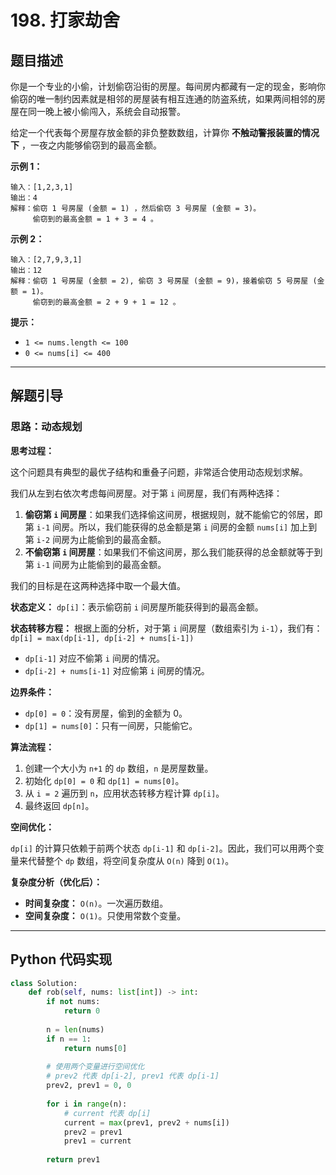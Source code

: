 # 198. 打家劫舍

## 题目描述

你是一个专业的小偷，计划偷窃沿街的房屋。每间房内都藏有一定的现金，影响你偷窃的唯一制约因素就是相邻的房屋装有相互连通的防盗系统，如果两间相邻的房屋在同一晚上被小偷闯入，系统会自动报警。

给定一个代表每个房屋存放金额的非负整数数组，计算你 **不触动警报装置的情况下** ，一夜之内能够偷窃到的最高金额。

**示例 1：**

```
输入：[1,2,3,1]
输出：4
解释：偷窃 1 号房屋 (金额 = 1) ，然后偷窃 3 号房屋 (金额 = 3)。
     偷窃到的最高金额 = 1 + 3 = 4 。
```

**示例 2：**

```
输入：[2,7,9,3,1]
输出：12
解释：偷窃 1 号房屋 (金额 = 2), 偷窃 3 号房屋 (金额 = 9)，接着偷窃 5 号房屋 (金额 = 1)。
     偷窃到的最高金额 = 2 + 9 + 1 = 12 。
```

**提示：**

*   `1 <= nums.length <= 100`
*   `0 <= nums[i] <= 400`

---

## 解题引导

### 思路：动态规划

**思考过程：**

这个问题具有典型的最优子结构和重叠子问题，非常适合使用动态规划求解。

我们从左到右依次考虑每间房屋。对于第 `i` 间房屋，我们有两种选择：
1.  **偷窃第 `i` 间房屋**：如果我们选择偷这间房，根据规则，就不能偷它的邻居，即第 `i-1` 间房。所以，我们能获得的总金额是第 `i` 间房的金额 `nums[i]` 加上到第 `i-2` 间房为止能偷到的最高金额。
2.  **不偷窃第 `i` 间房屋**：如果我们不偷这间房，那么我们能获得的总金额就等于到第 `i-1` 间房为止能偷到的最高金额。

我们的目标是在这两种选择中取一个最大值。

**状态定义：**
`dp[i]`：表示偷窃前 `i` 间房屋所能获得到的最高金额。

**状态转移方程：**
根据上面的分析，对于第 `i` 间房屋（数组索引为 `i-1`），我们有：
`dp[i] = max(dp[i-1], dp[i-2] + nums[i-1])`
*   `dp[i-1]` 对应不偷第 `i` 间房的情况。
*   `dp[i-2] + nums[i-1]` 对应偷第 `i` 间房的情况。

**边界条件：**
*   `dp[0] = 0`：没有房屋，偷到的金额为 0。
*   `dp[1] = nums[0]`：只有一间房，只能偷它。

**算法流程：**

1.  创建一个大小为 `n+1` 的 `dp` 数组，`n` 是房屋数量。
2.  初始化 `dp[0] = 0` 和 `dp[1] = nums[0]`。
3.  从 `i = 2` 遍历到 `n`，应用状态转移方程计算 `dp[i]`。
4.  最终返回 `dp[n]`。

**空间优化：**

`dp[i]` 的计算只依赖于前两个状态 `dp[i-1]` 和 `dp[i-2]`。因此，我们可以用两个变量来代替整个 `dp` 数组，将空间复杂度从 `O(n)` 降到 `O(1)`。

**复杂度分析（优化后）：**

*   **时间复杂度：** `O(n)`。一次遍历数组。
*   **空间复杂度：** `O(1)`。只使用常数个变量。

---

## Python 代码实现

```python
class Solution:
    def rob(self, nums: list[int]) -> int:
        if not nums:
            return 0
        
        n = len(nums)
        if n == 1:
            return nums[0]
        
        # 使用两个变量进行空间优化
        # prev2 代表 dp[i-2], prev1 代表 dp[i-1]
        prev2, prev1 = 0, 0
        
        for i in range(n):
            # current 代表 dp[i]
            current = max(prev1, prev2 + nums[i])
            prev2 = prev1
            prev1 = current
            
        return prev1

```